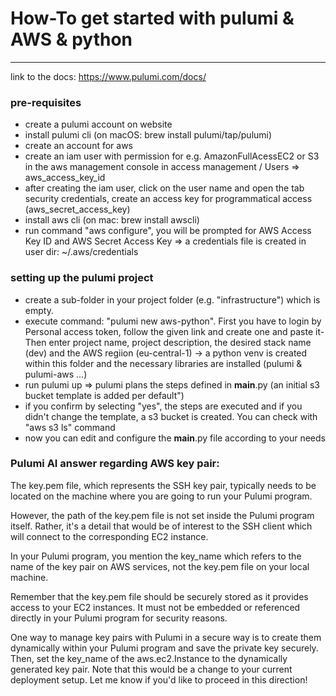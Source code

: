 # How-To get started with pulumi & AWS & python
---
link to the docs: https://www.pulumi.com/docs/

### pre-requisites
- create a pulumi account on website
- install pulumi cli (on macOS: brew install pulumi/tap/pulumi)
- create an account for aws
- create an iam user with permission for e.g. AmazonFullAcessEC2 or S3 in the aws management console in access management / Users => aws_access_key_id
- after creating the iam user, click on the user name and open the tab security credentials, create an access key for programmatical access (aws_secret_access_key)
- install aws cli (on mac: brew install awscli)
- run command "aws configure", you will be prompted for AWS Access Key ID and AWS Secret Access Key => a credentials file is created in user dir: ~/.aws/credentials
   
### setting up the pulumi project

- create a sub-folder in your project folder (e.g. "infrastructure") which is empty.
- execute command: "pulumi new aws-python". First you have to login by Personal access token, follow the given link and create one and paste it- Then enter project name, project description, the desired stack name (dev) and the AWS regiion (eu-central-1) -> a python venv is created within this folder and the necessary libraries are installed (pulumi & pulumi-aws ...)
- run pulumi up => pulumi plans the steps defined in __main__.py (an initial s3 bucket template is added per default")
- if you confirm by selecting "yes", the steps are executed and if you didn't change the template, a s3 bucket is created. You can check with "aws s3 ls" command
- now you can edit and configure the __main__.py file according to your needs

### Pulumi AI answer regarding AWS key pair:
The key.pem file, which represents the SSH key pair, typically needs to be located on the machine where you are going to run your Pulumi program.

However, the path of the key.pem file is not set inside the Pulumi program itself. Rather, it's a detail that would be of interest to the SSH client which will connect to the corresponding EC2 instance.

In your Pulumi program, you mention the key_name which refers to the name of the key pair on AWS services, not the key.pem file on your local machine.

Remember that the key.pem file should be securely stored as it provides access to your EC2 instances. It must not be embedded or referenced directly in your Pulumi program for security reasons.

One way to manage key pairs with Pulumi in a secure way is to create them dynamically within your Pulumi program and save the private key securely. Then, set the key_name of the aws.ec2.Instance to the dynamically generated key pair. Note that this would be a change to your current deployment setup. Let me know if you'd like to proceed in this direction!
